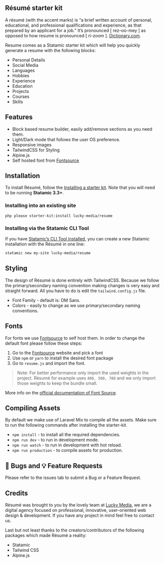 ## Résumé starter kit
A résumé (with the accent marks) is “a brief written account of personal, educational, and professional qualifications and experience, as that prepared by an applicant for a job.” It’s pronounced [ rez–oo-mey ] as opposed to how resume is pronounced [ ri-zoom ]. [Dictionary.com](https://www.dictionary.com/e/resume-vs-resume-a-brief-account-of-their-differences/).

Resume comes as a Statamic starter kit which will help you quickly generate a resume with the following blocks:

* Personal Details
* Social Media
* Languages
* Hobbies
* Experience
* Education
* Projects
* Courses
* Skills

## Features
* Block based resume builder, easily add/remove sections as you need them.
* Light/Dark mode that follows the user OS preference.
* Responsive images
* TailwindCSS for Styling
* Alpine.js
* Self hosted font from  [Fontsource](https://fontsource.org/) 

## Installation
To install Résumé, follow the [Installing a starter kit](https://statamic.dev/starter-kits/installing-a-starter-kit). 
Note that you will need to be running **Statamic 3.3+**.

### Installing into an existing site
```
php please starter-kit:install lucky-media/resume
```   

### Installing via the Statamic CLI Tool
If you have [Statamic’s CLI Tool installed](https://github.com/statamic/cli), you can create a new Statamic installation with the Résumé in one line:

```bash
statamic new my-site lucky-media/resume
```

## Styling
The design of Résumé is done entirely with TailwindCSS. Because we follow the primary/secondary naming convention making changes is very easy and straight forward. All you have to do is edit the `tailwind.config.js` file.

* Font Family - default is: DM Sans.
* Colors - easily to change as we use primary/secondary naming conventions.

## Fonts
For fonts we use [Fontsource](https://fontsource.org/) to self host them. In order to change the default font please follow these steps:

1. Go to the [Fontsource](https://fontsource.org/) website and pick a font
2. Use `npm` or `yarn` to install the desired font package 
3. Go to `resume.js` and import the font.

> Note: For better performance only import the used weights in the project.  Résumé for example uses  `400, 500, 700` and we only import those weights to keep the bundle small.

More info on the [official documentation of Font Source](https://fontsource.org/docs/introduction).

## Compiling Assets
By default we make use of Laravel Mix to compile all the assets. Make sure to run the following commands after installing the starter-kit.

* `npm install` - to install all the required dependencies.
* `npm run dev` - to run in development mode.
* `npm run watch` - to run in development with hot reload.
* `npm run production` - to compile assets for production.

## 🐞 Bugs and 💡 Feature Requests
Please refer to the issues tab to submit a Bug or a Feature Request.

## Credits
Résumé was brought to you by the lovely team at [Lucky Media](https://www.luckymedia.dev/), we are a digital agency focused on professional, innovative, user-oriented web design & development. If you have any project in mind feel free to contact us.

Last but not least thanks to the creators/contributors of the following packages which made Résumé a reality:

* Statamic
* Tailwind CSS
* Alpine.js
